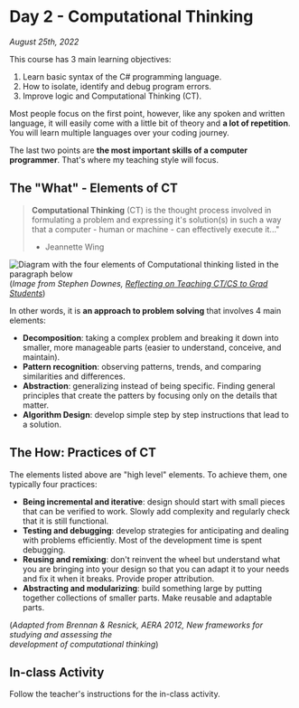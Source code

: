 # Day 2 - Computational Thinking
*August 25th, 2022*

This course has 3 main learning objectives:

1. Learn basic syntax of the C# programming language.
2. How to isolate, identify and debug program errors.
3. Improve logic and Computational Thinking (CT).

Most people focus on the first point, however, like any spoken and written language, it will easily come with a little bit of theory and **a lot of repetition**. You will learn multiple languages over your coding journey.

The last two points are **the most important skills of a computer programmer**. That's where my teaching style will focus.


## The "What" - Elements of CT

> **Computational Thinking** (CT) is the thought process involved in formulating a problem and expressing it's solution(s) in such a way that a computer - human or machine - can effectively execute it..."
> - Jeannette Wing


![Diagram with the four elements of Computational thinking listed in the paragraph below](https://www.downes.ca/files/images/Computational-Thinking.png)
(*Image from Stephen Downes, [Reflecting on Teaching CT/CS to Grad Students](https://www.downes.ca/post/71398)*)


In other words, it is **an approach to problem solving** that involves 4 main elements:

- **Decomposition**: taking a complex problem and breaking it down into smaller, more manageable parts (easier to understand, conceive, and maintain).
- **Pattern recognition**: observing patterns, trends, and comparing similarities and differences.
- **Abstraction**: generalizing instead of being specific. Finding general principles that create the patters by focusing only on the details that matter.
- **Algorithm Design**: develop simple step by step instructions that lead to a solution.


## The How: Practices of CT

The elements listed above are "high level" elements. To achieve them, one typically four practices:

- **Being incremental and iterative**: design should start with small pieces that can be verified to work. Slowly add complexity and regularly check that it is still functional.
- **Testing and debugging**: develop strategies for anticipating and dealing with problems efficiently. Most of the development time is spent debugging.
- **Reusing and remixing**: don't reinvent the wheel but understand what you are bringing into your design so that you can adapt it to your needs and fix it when it breaks. Provide proper attribution.
- **Abstracting and modularizing**: build something large by putting together collections of smaller parts. Make reusable and adaptable parts.

(*Adapted from Brennan & Resnick, AERA 2012, New frameworks for studying and assessing the  
development of computational thinking*)


## In-class Activity

Follow the teacher's instructions for the in-class activity.



